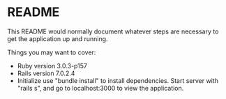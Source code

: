 # README

This README would normally document whatever steps are necessary to get the
application up and running.

Things you may want to cover:

* Ruby version
3.0.3-p157
* Rails version
7.0.2.4
* Initialize
use "bundle install" to install dependencies.
Start server with "rails s", and go to localhost:3000 to view the application.
